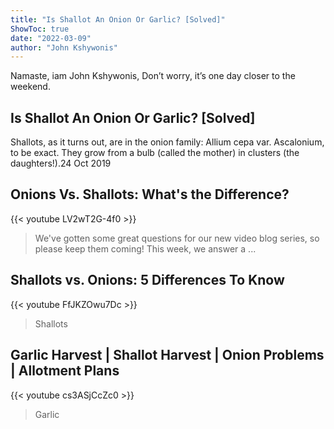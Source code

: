 ```yaml
---
title: "Is Shallot An Onion Or Garlic? [Solved]"
ShowToc: true 
date: "2022-03-09"
author: "John Kshywonis" 
---
```


Namaste, iam John Kshywonis, Don’t worry, it’s one day closer to the weekend.
## Is Shallot An Onion Or Garlic? [Solved]
Shallots, as it turns out, are in the onion family: Allium cepa var. Ascalonium, to be exact. They grow from a bulb (called the mother) in clusters (the daughters!).24 Oct 2019

## Onions Vs. Shallots: What's the Difference?
{{< youtube LV2wT2G-4f0 >}}
>We've gotten some great questions for our new video blog series, so please keep them coming! This week, we answer a ...

## Shallots vs. Onions: 5 Differences To Know
{{< youtube FfJKZOwu7Dc >}}
>Shallots

## Garlic Harvest | Shallot Harvest | Onion Problems | Allotment Plans
{{< youtube cs3ASjCcZc0 >}}
>Garlic

